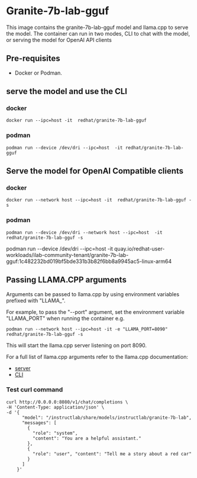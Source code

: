 # Granite-7b-lab-gguf

This image contains the granite-7b-lab-gguf model and llama.cpp to serve the model.  The container can run in two modes, CLI to chat with the model, or serving the model for OpenAI API clients

## Pre-requisites

* Docker or Podman.


## serve the model and use the CLI

### docker

`docker run --ipc=host -it  redhat/granite-7b-lab-gguf `

### podman

`podman run --device /dev/dri --ipc=host  -it redhat/granite-7b-lab-gguf`

## Serve the model for OpenAI Compatible clients


### docker

`docker run --network host --ipc=host -it  redhat/granite-7b-lab-gguf -s `

### podman

`podman run --device /dev/dri --network host --ipc=host  -it redhat/granite-7b-lab-gguf -s`

podman run --device /dev/dri --ipc=host  -it quay.io/redhat-user-workloads/ilab-community-tenant/granite-7b-lab-gguf:1c482232bd019bf5bde331b3b82f6bb8a9945ac5-linux-arm64


## Passing LLAMA.CPP arguments

Arguments can be passed to llama.cpp by using environment variables prefixed with "LLAMA_".

For example, to pass the "--port" argument, set the environment variable "LLAMA_PORT" when running the container e.g.

`podman run --network host --ipc=host -it -e "LLAMA_PORT=8090" redhat/granite-7b-lab-gguf -s`

This will start the llama.cpp server listening on port 8090.

For a full list of llama.cpp arguments refer to the llama.cpp documentation:

* [server](https://github.com/ggerganov/llama.cpp/blob/master/examples/server/README.md)
* [CLI](https://github.com/ggerganov/llama.cpp/blob/master/examples/main/README.md#common-options)

### Test curl command

```
curl http://0.0.0.0:8080/v1/chat/completions \
-H 'Content-Type: application/json' \
-d '{
      "model": "/instructlab/share/models/instructlab/granite-7b-lab",
      "messages": [
        {
          "role": "system",
          "content": "You are a helpful assistant."
        },
        {
          "role": "user", "content": "Tell me a story about a red car"
        }
      ]
    }'
  ```